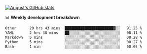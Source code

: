 
[![August's GitHub stats](https://github-readme-stats.vercel.app/api?username=zou-weidong&show_icons=true&theme=radical)](https://github.com/zou-weidong)


📊 **Weekly development breakdown**
<!--START_SECTION:waka-->

```txt
Other      29 hrs 43 mins  ██████████████████████▓░░   91.25 %
YAML       2 hrs 38 mins   ██░░░░░░░░░░░░░░░░░░░░░░░   08.11 %
Markdown   5 mins          ░░░░░░░░░░░░░░░░░░░░░░░░░   00.28 %
Python     5 mins          ░░░░░░░░░░░░░░░░░░░░░░░░░   00.27 %
Bash       1 min           ░░░░░░░░░░░░░░░░░░░░░░░░░   00.05 %
```

<!--END_SECTION:waka-->
